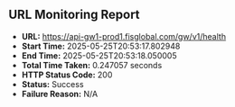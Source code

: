 ## URL Monitoring Report

- **URL:** https://api-gw1-prod1.fisglobal.com/gw/v1/health
- **Start Time:** 2025-05-25T20:53:17.802948
- **End Time:** 2025-05-25T20:53:18.050005
- **Total Time Taken:** 0.247057 seconds
- **HTTP Status Code:** 200
- **Status:** Success
- **Failure Reason:** N/A
